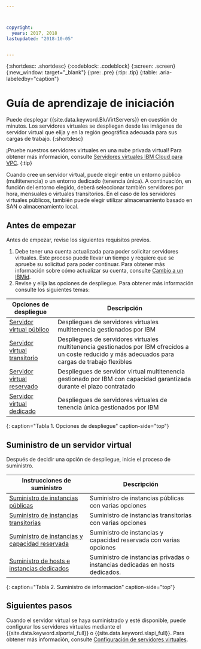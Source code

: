```yaml
---



copyright:
  years: 2017, 2018
lastupdated: "2018-10-05"


---
```


{:shortdesc: .shortdesc}
{:codeblock: .codeblock}
{:screen: .screen}
{:new_window: target="_blank"}
{:pre: .pre}
{:tip: .tip}
{:table: .aria-labeledby="caption"}

# Guía de aprendizaje de iniciación
Puede desplegar {{site.data.keyword.BluVirtServers}} en cuestión de minutos. Los servidores virtuales se despliegan desde las imágenes de servidor virtual que elija y en la región geográfica adecuada para sus cargas de trabajo.
{:shortdesc}

¡Pruebe nuestros servidores virtuales en una nube privada virtual! Para obtener más información, consulte [Servidores virtuales IBM Cloud para VPC](../../docs/vsi-is/getting-started.html#gettingstartedvsigen).
{:tip}

Cuando cree un servidor virtual, puede elegir entre un entorno público (multitenencia) o un entorno dedicado (tenencia única). A continuación, en función del entorno elegido, deberá seleccionar también servidores por hora, mensuales o virtuales transitorios. En el caso de los servidores virtuales públicos, también puede elegir utilizar almacenamiento basado en SAN o almacenamiento local.

## Antes de empezar

Antes de empezar, revise los siguientes requisitos previos.

  1. Debe tener una cuenta actualizada para poder solicitar servidores virtuales. Este proceso puede llevar un tiempo y requiere que se apruebe su solicitud para poder continuar. Para obtener más información sobre cómo actualizar su cuenta, consulte [Cambio a un IBMid](https://console.bluemix.net/docs/admin/softlayerlink.html).
  2. Revise y elija las opciones de despliegue. Para obtener más información consulte los siguientes temas:

|              Opciones de despliegue                           |  Descripción                                        |
| --------------------------------------------------------- | --------------------------------------------------- |
|[Servidor virtual público](../vsi/vsi_public.html)            | Despliegues de servidores virtuales multitenencia gestionados por IBM|
|[Servidor virtual transitorio](../vsi/vsi_about_transient.html)| Despliegues de servidores virtuales multitenencia gestionados por IBM ofrecidos a un coste reducido y más adecuados para cargas de trabajo flexibles |
|[Servidor virtual reservado](../vsi/vsi_about_reserved.html)  | Despliegues de servidor virtual multitenencia gestionado por IBM con capacidad garantizada durante el plazo contratado |
|[Servidor virtual dedicado](../vsi/vsi_dedicated.html)      | Despliegues de servidores virtuales de tenencia única gestionados por IBM            |
{: caption="Tabla 1. Opciones de despliegue" caption-side="top"}   

## Suministro de un servidor virtual

Después de decidir una opción de despliegue, inicie el proceso de suministro.

|              Instrucciones de suministro                                         |  Descripción                                            |
| -------------------------------------------------------------------------- | ------------------------------------------------------- |
|[Suministro de instancias públicas](../vsi/vsi_provision_public.html)                | Suministro de instancias públicas con varias opciones             |
|[Suministro de instancias transitorias](../vsi/vsi_provision_transient.html)                | Suministro de instancias transitorias con varias opciones            |
|[Suministro de instancias y capacidad reservada](../vsi/vsi_provision_reserved.html)            | Suministro de instancias y capacidad reservada con varias opciones |
|[Suministro de hosts e instancias dedicados](../vsi/vsi_provision_dedicated.html)| Suministro de instancias privadas o instancias dedicadas en hosts dedicados.|
{: caption="Tabla 2. Suministro de información" caption-side="top"}

## Siguientes pasos

Cuando el servidor virtual se haya suministrado y esté disponible, puede configurar los servidores virtuales mediante el
{{site.data.keyword.slportal_full}} o {{site.data.keyword.slapi_full}}. Para obtener más información, consulte [Configuración de servidores virtuales](../vsi/vsi_configuring.html).
